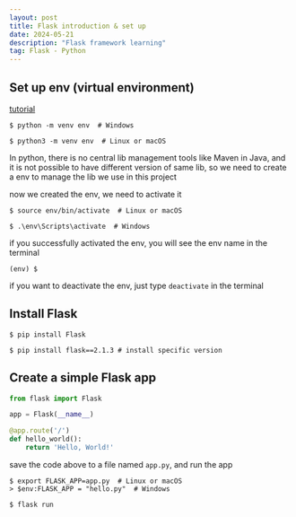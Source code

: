 ```yaml
---
layout: post
title: Flask introduction & set up
date: 2024-05-21
description: "Flask framework learning"
tag: Flask - Python
---
```


## Set up env (virtual environment)

[tutorial](https://tutorial.helloflask.com/)

```shell
$ python -m venv env  # Windows

$ python3 -m venv env  # Linux or macOS
```

In python, there is no central lib management tools like Maven in Java, and it is not possible to have different version of same lib, so we need to create a env to manage the lib we use in this project

now we created the env, we need to activate it

```shell
$ source env/bin/activate  # Linux or macOS

$ .\env\Scripts\activate  # Windows
```

if you successfully activated the env, you will see the env name in the terminal

```shell
(env) $
```

if you want to deactivate the env, just type `deactivate` in the terminal

## Install Flask

```shell
$ pip install Flask

$ pip install flask==2.1.3 # install specific version
```

## Create a simple Flask app

```python
from flask import Flask

app = Flask(__name__)

@app.route('/')
def hello_world():
    return 'Hello, World!'
```

save the code above to a file named `app.py`, and run the app

```shell
$ export FLASK_APP=app.py  # Linux or macOS
> $env:FLASK_APP = "hello.py"  # Windows

$ flask run
```
